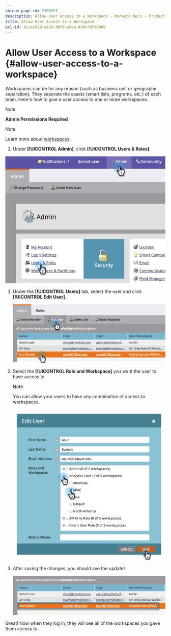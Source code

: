 ```yaml
---
unique-page-id: 2360325
description: Allow User Access to a Workspace - Marketo Docs - Product Documentation
title: Allow User Access to a Workspace
exl-id: 8ccec529-ae28-4bf8-a9ba-4d9c7df809d9
---
```

# Allow User Access to a Workspace {#allow-user-access-to-a-workspace}

Workspaces can be for any reason (such as business unit or geography separation). They separate the assets (smart lists, programs, etc.) of each team. Here's how to give a user access to one or more workspaces.

>[!NOTE]
>
>**Admin Permissions Required**

>[!NOTE]
>
>Learn more about [workspaces](/help/marketo/product-docs/administration/workspaces-and-person-partitions/understanding-workspaces-and-person-partitions.md).

1. Under **[!UICONTROL Admin]**, click **[!UICONTROL Users & Roles]**.

![](assets/image2014-9-17-11-3a2-3a32.png)

1. Under the **[!UICONTROL Users]** tab, select the user and click **[!UICONTROL Edit User]**.

   ![](assets/image2014-9-17-11-3a2-3a46.png)

1. Select the **[!UICONTROL Role and Workspace]** you want the user to have access to.

   >[!NOTE]
   >
   >You can allow your users to have any combination of access to workspaces.

   ![](assets/image2014-9-17-11-3a3-3a16.png)

1. After saving the changes, you should see the update!

   ![](assets/image2014-9-17-11-3a3-3a31.png)

Great! Now when they log in, they will see all of the workspaces you gave them access to.
